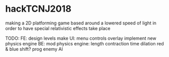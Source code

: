 # hackTCNJ2018

making a 2D platforming game based around a lowered speed of light
in order to have special relativistic effects take place

TODO:
	FE:
		design levels
		make UI:
     		     menu
		     controls
		     overlay
		implement new physics engine
	BE:
		mod physics engine:
		    length contraction
		    time dilation
		    red & blue shift?
		prog enemy AI